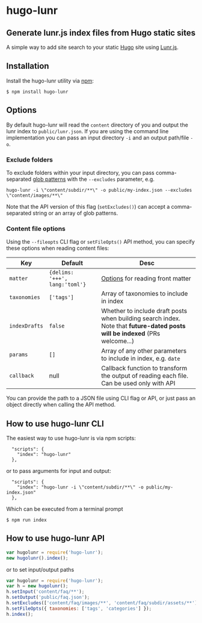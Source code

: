 # hugo-lunr
## Generate lunr.js index files from Hugo static sites
A simple way to add site search to your static [Hugo](https://gohugo.io/) site using [Lunr.js](http://lunrjs.com/).

## Installation

Install the hugo-lunr utility via [npm](http://npmjs.org/):

```
$ npm install hugo-lunr
```

## Options
By default hugo-lunr will read the `content` directory of you and output the lunr index to `public/lunr.json`. If you are using the command line implementation you can pass an input directory `-i` and an output path/file `-o`.

### Exclude folders

To exclude folders within your input directory, you can pass comma-separated [glob patterns](https://www.npmjs.com/package/glob#glob-primer) with the `--excludes` parameter, e.g.

```
hugo-lunr -i \"content/subdir/**\" -o public/my-index.json --excludes \"content/images/**\"
```

Note that the API version of this flag (`setExcludes()`) can accept a comma-separated string or an array of glob patterns.

### Content file options

Using the `--fileopts` CLI flag or `setFileOpts()` API method, you can specify these options when reading content files:

| Key | Default | Desc |
| --- | --- | --- |
| `matter` | `{delims: '+++', lang:'toml'}` | [Options](https://www.npmjs.com/package/gray-matter#read) for reading front matter |
| `taxonomies` | `['tags']` | Array of taxonomies to include in index |
| `indexDrafts` | `false` | Whether to include draft posts when building search index. Note that **future-dated posts will be indexed** (PRs welcome...) |
| `params` | `[]` | Array of any other parameters to include in index, e.g. `date` |
| `callback` | null | Callback function to transform the output of reading each file. Can be used only with API |

You can provide the path to a JSON file using CLI flag or API, or just pass an object directly when calling the API method.

## How to use hugo-lunr CLI

The easiest way to use hugo-lunr is via npm scripts:
```
  "scripts": {
    "index": "hugo-lunr"
  },
```

or to pass arguments for input and output:

```
  "scripts": {
    "index": "hugo-lunr -i \"content/subdir/**\" -o public/my-index.json"
  },
```

Which can be executed from a terminal prompt
```
$ npm run index
```

## How to use hugo-lunr API
```javascript
var hugolunr = require('hugo-lunr');
new hugolunr().index();
```

or to set input/output paths

```javascript
var hugolunr = require('hugo-lunr');
var h = new hugolunr();
h.setInput('content/faq/**');
h.setOutput('public/faq.json');
h.setExcludes(['content/faq/images/**', 'content/faq/subdir/assets/**']);
h.setFileOpts({ taxonomies: ['tags', 'categories'] });
h.index();
```

